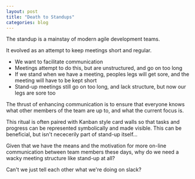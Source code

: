 ```yaml
---
layout: post
title: "Death to Standups"
categories: blog
---
```


<!--

* What are standups?
* Why might you not want to stand up?
* Chat
* Synopses
* What else can we do?

-->

The standup is a mainstay of modern agile development teams.

It evolved as an attempt to keep meetings short and regular.

* We want to facilitate communication
* Meetings attempt to do this, but are unstructured, and go on too long
* If we stand when we have a meeting, peoples legs will get sore, and the
  meeting will have to be kept short
* Stand-up meetings still go on too long, and lack structure, but now our
  legs are sore too

The thrust of enhancing communication is to ensure that everyone knows
what other members of the team are up to, and what the current focus is.

This ritual is often paired with Kanban style card walls so that tasks and
progress can be represented symbolically and made visible. This can be
beneficial, but isn't nececerily part of stand-up itself...

<!--more-->

Given that we have the means and the motivation for more on-line
communication between team members these days, why do we need a wacky
meeting structure like stand-up at all?

Can't we just tell each other what we're doing on slack?
